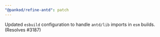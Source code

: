 ```yaml
---
"@pankod/refine-antd": patch
---
```


Updated `esbuild` configuration to handle `antd/lib` imports in `esm` builds. (Resolves #3187)
